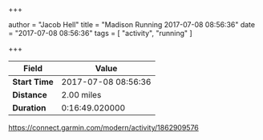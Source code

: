 +++

author = "Jacob Hell"
title = "Madison Running 2017-07-08 08:56:36"
date = "2017-07-08 08:56:36"
tags = [
    "activity", "running"
]

+++

<!--more-->

|Field  |Value  |
|--- | --- |
|**Start Time**|2017-07-08 08:56:36|
|**Distance**|2.00 miles|
|**Duration**|0:16:49.020000|

https://connect.garmin.com/modern/activity/1862909576